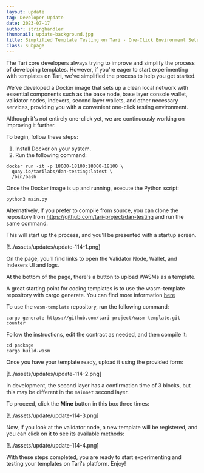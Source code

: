 ```yaml
---
layout: update
tag: Developer Update
date: 2023-07-17
author: stringhandler
thumbnail: update-background.jpg
title: Simplified Template Testing on Tari - One-Click Environment Setup 
class: subpage
---
```


The Tari core developers always trying to improve and simplify the process of developing templates. However, if you're eager to start experimenting with templates on Tari, we've simplified the process to help you get started.

We've developed a Docker image that sets up a clean local network with essential components such as the base node, base layer console wallet, validator nodes, indexers, second layer wallets, and other necessary services, providing you with a convenient one-click testing environment.

Although it's not entirely one-click yet, we are continuously working on improving it further.

To begin, follow these steps:

1. Install Docker on your system.
2. Run the following command:
```
docker run -it -p 18000-18100:18000-18100 \
  quay.io/tarilabs/dan-testing:latest \
  /bin/bash
```  

Once the Docker image is up and running, execute the Python script:

```
python3 main.py
```

Alternatively, if you prefer to compile from source, you can clone the repository from https://github.com/tari-project/dan-testing and run the same command.

This will start up the process, and you'll be presented with a startup screen.

[!../assets/updates/update-114-1.png]

On the page, you'll find links to open the Validator Node, Wallet, and Indexers UI and logs.

At the bottom of the page, there's a button to upload WASMs as a template.

A great starting point for coding templates is to use the wasm-template repository with cargo generate. You can find more information [here](https://www.tari.com/updates/2022-11-10-update-94)

To use the `wasm-template` repository, run the following command:

`cargo generate https://github.com/tari-project/wasm-template.git counter`

Follow the instructions, edit the contract as needed, and then compile it:

```
cd package
cargo build-wasm
```

Once you have your template ready, upload it using the provided form:

[!../assets/updates/update-114-2.png]

In development, the second layer has a confirmation time of 3 blocks, but this may be different in the `mainnet` second layer.

To proceed, click the **Mine** button in this box three times:

[!../assets/update/update-114-3.png]

Now, if you look at the validator node, a new template will be registered, and you can click on it to see its available methods:

[!../assets/update/update-114-4.png]

With these steps completed, you are ready to start experimenting and testing your templates on Tari's platform. Enjoy!





